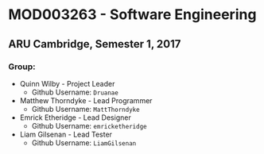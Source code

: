 # MOD003263 - Software Engineering
## ARU Cambridge, Semester 1, 2017
### Group:

* Quinn Wilby - Project Leader
	* Github Username: `Druanae`
* Matthew Thorndyke - Lead Programmer
	* Github Username: `MattThorndyke`
* Emrick Etheridge - Lead Designer
	* Github Username: `emricketheridge`
* Liam Gilsenan - Lead Tester
	* Github Username: `LiamGilsenan`
